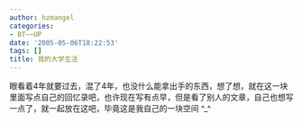 ```yaml
---
author: hzmangel
categories:
- BT~~UP
date: '2005-05-06T18:22:53'
tags: []
title: 我的大学生活
---
```

眼看着4年就要过去，混了4年，也没什么能拿出手的东西，想了想，就在这一块里面写点自己的回忆录吧，也许现在写有点早，但是看了别人的文章，自己也想写一点了，就一起放在这吧，毕竟这是我自己的一块空间 ^_^